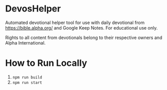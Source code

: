 # DevosHelper
Automated devotional helper tool for use with daily devotional from https://bible.alpha.org/ and Google Keep Notes. For educational use only. 

Rights to all content from devotionals belong to their respective owners and Alpha International.


# How to Run Locally
1) ``` npm run build ```
2) ``` npm run start ```